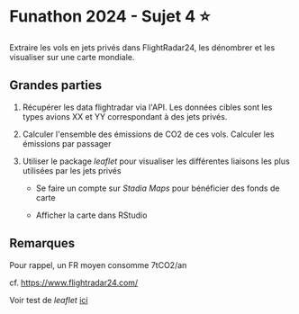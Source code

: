 # Funathon 2024 - Sujet 4 :star:

Extraire les vols en jets privés dans FlightRadar24, les dénombrer et les visualiser sur une carte mondiale.

## Grandes parties

1. Récupérer les data flightradar via l'API. Les données cibles sont les types avions XX et YY correspondant à des jets privés.

2. Calculer l'ensemble des émissions de CO2 de ces vols. Calculer les émissions par passager 

3. Utiliser le package _leaflet_ pour visualiser les différentes liaisons les plus utilisées par les jets privés

   - Se faire un compte sur _Stadia Maps_ pour bénéficier des fonds de carte

   - Afficher la carte dans RStudio

## Remarques

Pour rappel, un FR moyen consomme 7tCO2/an

cf. https://www.flightradar24.com/

Voir test de _leaflet_ [ici](https://github.com/ThomLecha/TestDeDataVisualisation)


